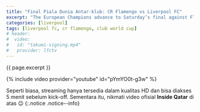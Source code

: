 ```yaml
---
title: "Final Piala Dunia Antar-klub: CR Flamengo vs Liverpool FC"
excerpt: "The European Champions advance to Saturday’s final against Flamengo, who rallied to defeat Saudi side Al-Hilal earlier in first semi-final."
categories: [liverpool]
tags: [liverpool fc, cr flamengo, club world cup]
# header:
#  video:
#   id: "takumi-signing.mp4"
#   provider: lfctv
---
```

{{ page.excerpt }}

{% include video provider="youtube" id="pYmYO0t-g3w" %}

Seperti biasa, streaming hanya tersedia dalam kualitas HD dan bisa diakses 5 menit sebelum kick-off. Sementara itu, nikmati video ofisial **Inside Qatar** di atas 😉
{:.notice .notice--info}
